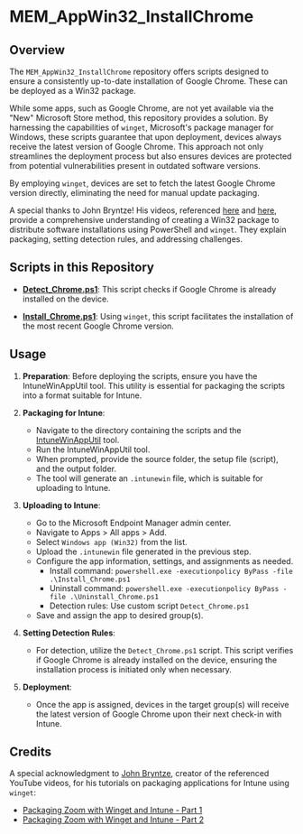 # MEM_AppWin32_InstallChrome

## Overview

The `MEM_AppWin32_InstallChrome` repository offers scripts designed to ensure a consistently up-to-date installation of Google Chrome. These can be deployed as a Win32 package.

While some apps, such as Google Chrome, are not yet available via the "New" Microsoft Store method, this repository provides a solution. By harnessing the capabilities of `winget`, Microsoft's package manager for Windows, these scripts guarantee that upon deployment, devices always receive the latest version of Google Chrome. This approach not only streamlines the deployment process but also ensures devices are protected from potential vulnerabilities present in outdated software versions.

By employing `winget`, devices are set to fetch the latest Google Chrome version directly, eliminating the need for manual update packaging.

A special thanks to John Bryntze! His videos, referenced [here](https://www.youtube.com/watch?v=0Ov4AcRM4jI) and [here](https://www.youtube.com/watch?v=MnFL2FQLjp4), provide a comprehensive understanding of creating a Win32 package to distribute software installations using PowerShell and `winget`. They explain packaging, setting detection rules, and addressing challenges.

## Scripts in this Repository

- **[Detect_Chrome.ps1](https://github.com/jmanuelng/MEM_AppWin32_InstallChrome/blob/main/Detect_Chrome.ps1)**: This script checks if Google Chrome is already installed on the device.
  
- **[Install_Chrome.ps1](https://github.com/jmanuelng/MEM_AppWin32_InstallChrome/blob/main/Install_Chrome.ps1)**: Using `winget`, this script facilitates the installation of the most recent Google Chrome version.

## Usage

1. **Preparation**: Before deploying the scripts, ensure you have the IntuneWinAppUtil tool. This utility is essential for packaging the scripts into a format suitable for Intune.

2. **Packaging for Intune**:
   - Navigate to the directory containing the scripts and the [IntuneWinAppUtil](https://github.com/microsoft/Microsoft-Win32-Content-Prep-Tool) tool.
   - Run the IntuneWinAppUtil tool.
   - When prompted, provide the source folder, the setup file (script), and the output folder.
   - The tool will generate an `.intunewin` file, which is suitable for uploading to Intune.

3. **Uploading to Intune**:
   - Go to the Microsoft Endpoint Manager admin center.
   - Navigate to Apps > All apps > Add.
   - Select `Windows app (Win32)` from the list.
   - Upload the `.intunewin` file generated in the previous step.
   - Configure the app information, settings, and assignments as needed.
       - Install command: `powershell.exe -executionpolicy ByPass -file .\Install_Chrome.ps1`
       - Uninstall command: `powershell.exe -executionpolicy ByPass -file .\Uninstall_Chrome.ps1`
       - Detection rules: Use custom script `Detect_Chrome.ps1`
   - Save and assign the app to desired group(s).

4. **Setting Detection Rules**:
   - For detection, utilize the `Detect_Chrome.ps1` script. This script verifies if Google Chrome is already installed on the device, ensuring the installation process is initiated only when necessary.

5. **Deployment**:
   - Once the app is assigned, devices in the target group(s) will receive the latest version of Google Chrome upon their next check-in with Intune.

## Credits

A special acknowledgment to [John Bryntze](https://twitter.com/JohnBryntze), creator of the referenced YouTube videos, for his tutorials on packaging applications for Intune using `winget`:
- [Packaging Zoom with Winget and Intune - Part 1](https://www.youtube.com/watch?v=0Ov4AcRM4jI)
- [Packaging Zoom with Winget and Intune - Part 2](https://www.youtube.com/watch?v=MnFL2FQLjp4)

